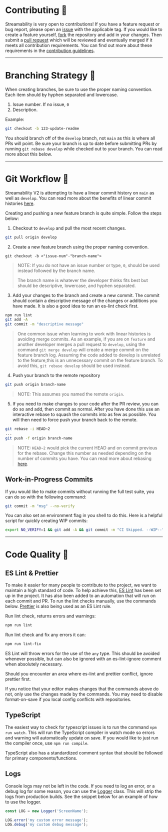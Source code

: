 # Contributing 👥

Streamability is very open to contributions! If you have a feature request or bug report, please open an [issue](https://github.com/Thenlie/Streamability/issues) with the applicable tag. If you would like to create a feature yourself, [fork](https://docs.github.com/en/pull-requests/collaborating-with-pull-requests/working-with-forks/about-forks) the repository and add in your changes. Then submit a [pull request](https://docs.github.com/en/pull-requests/collaborating-with-pull-requests/proposing-changes-to-your-work-with-pull-requests/about-pull-requests) which will be reviewed and eventually merged if it meets all contribution requirements. You can find out more about these requirements in the [contribution guidelines](https://github.com/Thenlie/Streamability/blob/main/docs/contribution-guidelines.md).

---

# Branching Strategy 🌲

When creating branches, be sure to use the proper naming convention. Each item should by hyphen separated and lowercase.

1. Issue number. If no issue, `0`
2. Description.

Example:

```sh
git checkout -b 123-update-readme
```

You should branch off of the `develop` branch, not `main` as this is where all PRs will point. Be sure your branch is up to date before submitting PRs by running `git rebase develop` while checked out to your branch. You can read more about this below.

---

# Git Workflow 🧬

Streamability V2 is attempting to have a linear commit history on `main` as well as `develop`. You can read more about the benefits of linear commit histories [here](https://www.bitsnbites.eu/a-tidy-linear-git-history/#:~:text=A%20linear%20history%20is%20simply,branches%20with%20independent%20commit%20histories.). 

Creating and pushing a new feature branch is quite simple. Follow the steps below:

1. Checkout to `develop` and pull the most recent changes.

```sh
git pull origin develop
```

2. Create a new feature branch using the proper naming convention.

```sH
git checkout -b <"issue-num"-"branch-name">
```
> NOTE: If you do not have an issue number or type, `0`, should be used instead followed by the branch name.
> 
> The branch name is whatever the developer thinks fits best but should be descriptive, lowercase, and hyphen separated. 

3. Add your changes to the branch and create a new commit. The commit should contain a descriptive message of the changes or additions you have made. It is also a good idea to run an es-lint check first.

```sh
npm run lint
git add -A
git commit -m "descriptive message"
```
> One common issue when learning to work with linear histories is avoiding merge commits. As an example, if you are on `feature` and another developer merges a pull request to `develop`, using the command `git merge develop` will create a merge commit on the feature branch log. Assuming the code added to develop is unrelated to the feature,this is an unnecessary commit on the feature branch. To avoid this, `git rebase develop` should be used instead.

4. Push your branch to the remote repository

```sh
git push origin branch-name
```
> NOTE: This assumes you named the remote `origin`.

5. If you need to make changes to your code after the PR review, you can do so and add, then commit as normal. After you have done this use an interactive rebase to squash the commits into as few as possible. You will then need to force push your branch back to the remote.

```sh
git rebase -i HEAD~2
...
git push -f origin branch-name
```

> NOTE: `HEAD~2` would pick the current HEAD and on commit previous for the rebase. Change this number as needed depending on the number of commits you have. You can read more about rebasing [here](https://www.atlassian.com/git/tutorials/rewriting-history/git-rebase).

## Work-in-Progress Commits

If you would like to make commits without running the full test suite, you can do so with the following command:

```sh
git commit -m "msg" --no-verify
```

You can also set an environment flag in you shell to do this. Here is a helpful script for quickly creating WIP commits:

```sh
export NO_VERIFY=1 && git add -A && git commit -m "CI Skipped. --WIP--" && export NO_VERIFY=
```

---

# Code Quality 🧼

## ES Lint & Prettier

To make it easier for many people to contribute to the project, we want to maintain a high standard of code. To help achieve this, [ES Lint](https://eslint.org/) has been set up in the project. It has also been added to an automation that will run on each commit and PR. To run the lint checks manually, use the commands below. [Prettier](https://prettier.io/) is also being used as an ES Lint rule.

Run lint check, returns errors and warnings:

```sh
npm run lint
```

Run lint check and fix any errors it can:

```sh
npm run lint-fix
```

ES Lint will throw errors for the use of the `any` type. This should be avoided whenever possible, but can also be ignored with an es-lint-ignore comment when absolutely necessary.

Should you encounter an area where es-lint and prettier conflict, ignore prettier first.

If you notice that your editor makes changes that the commands above do not, only use the changes made by the commands. You may need to disable format-on-save if you local config conflicts with repositories.

## TypeScript

The easiest way to check for typescript issues is to run the command `npm run watch`. This will run the TypeScript compiler in watch mode so errors and warning will automatically update on save. If you would like to just run the compiler once, use `npm run compile`.

TypeScript also has a standardized comment syntax that should be followed for primary components/functions.

## Logs

Console logs may not be left in the code. If you need to log an error, or a debug log for some reason, you can use the [Logger](https://github.com/Thenlie/Streamability/blob/main/src/logger.ts) class. This will strip the logs from production builds. See the snippet below for an example of how to use the logger.

```ts
const LOG = new Logger('ScreenName');

LOG.error('my custom error message');
LOG.debug('my custom debug message');
```
